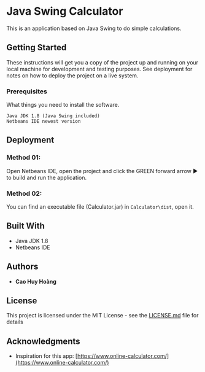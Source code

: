 # Java Swing Calculator

This is an application based on Java Swing to do simple calculations.

## Getting Started

These instructions will get you a copy of the project up and running on your local machine for development and testing purposes. See deployment for notes on how to deploy the project on a live system.

### Prerequisites

What things you need to install the software.

```
Java JDK 1.8 (Java Swing included)
Netbeans IDE newest version
```

## Deployment
### Method 01: 
Open Netbeans IDE, open the project and click the GREEN forward arrow :arrow_forward: to build and run the application.

### Method 02:
You can find an executable file (Calculator.jar) in ```Calculator\dist```, open it.

## Built With

* Java JDK 1.8
* Netbeans IDE

## Authors

* **Cao Huy Hoàng**

## License

This project is licensed under the MIT License - see the [LICENSE.md](LICENSE.md) file for details

## Acknowledgments
* Inspiration for this app: [https://www.online-calculator.com/](https://www.online-calculator.com/)
